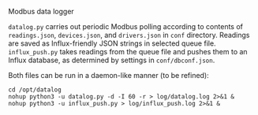 Modbus data logger

`datalog.py` carries out periodic Modbus polling according to contents of `readings.json`, `devices.json`, and `drivers.json` in `conf` directory. Readings are saved as Influx-friendly JSON strings in selected queue file.
`influx_push.py` takes readings from the queue file and pushes them to an Influx database, as determined by settings in `conf/dbconf.json`.

Both files can be run in a daemon-like manner (to be refined):
```
cd /opt/datalog
nohup python3 -u datalog.py -d -I 60 -r > log/datalog.log 2>&1 &
nohup python3 -u influx_push.py > log/influx_push.log 2>&1 &
```
